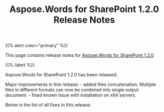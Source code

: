 ﻿---
title: Aspose.Words for SharePoint 1.2.0 Release Notes
articleTitle: Aspose.Words for SharePoint 1.2.0 Release Notes
linktitle: Aspose.Words for SharePoint 1.2.0 Release Notes
description: "Aspose.Words for SharePoint 1.2.0 Release Notes – learn about the latest updates and fixes."
type: docs
weight: 40
url: /sharepoint/aspose-words-for-sharepoint-1-2-0-release-notes/
---

{{% alert color="primary" %}}

This page contains release notes for [Aspose.Words for SharePoint 1.2.0](https://downloads.aspose.com/words/sharepoint/new-releases/aspose.words-for-sharepoint-1.2.0/)

{{% /alert %}}

Aspose.Words for SharePoint 1.2.0 has been released.

Major improvements in this release: - added files concatenation. Multiple files in different formats can now be combined into single output document. - fixed known issue with installation on x64 servers.

Below is the list of all fixes in this release:

